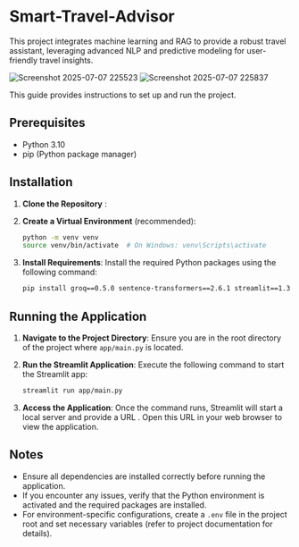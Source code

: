# Smart-Travel-Advisor
This project integrates machine learning and RAG to provide a robust travel assistant, leveraging advanced NLP and predictive modeling for user-friendly travel insights.

![Screenshot 2025-07-07 225523](https://github.com/user-attachments/assets/467df0ad-6d66-41b7-bb17-b3b9e41501b0)
![Screenshot 2025-07-07 225837](https://github.com/user-attachments/assets/755714a0-d75e-40bd-a420-3a08adce0a32)


This guide provides instructions to set up and run the project.

## Prerequisites
- Python 3.10
- pip (Python package manager)

## Installation

1. **Clone the Repository** :
   

2. **Create a Virtual Environment** (recommended):
   ```bash
   python -m venv venv
   source venv/bin/activate  # On Windows: venv\Scripts\activate
   ```

3. **Install Requirements**:
   Install the required Python packages using the following command:
   ```bash
   pip install groq==0.5.0 sentence-transformers==2.6.1 streamlit==1.33.0 PyPDF2==3.0.1 transformers==4.40.0 shap==0.45.0 lime==0.2.0.1 python-dotenv==1.0.0 xgboost==3.0.2 faiss-cpu==1.7.4
   ```

## Running the Application

1. **Navigate to the Project Directory**:
   Ensure you are in the root directory of the project where `app/main.py` is located.

2. **Run the Streamlit Application**:
   Execute the following command to start the Streamlit app:
   ```bash
   streamlit run app/main.py
   ```

3. **Access the Application**:
   Once the command runs, Streamlit will start a local server and provide a URL . Open this URL in your web browser to view the application.

## Notes
- Ensure all dependencies are installed correctly before running the application.
- If you encounter any issues, verify that the Python environment is activated and the required packages are installed.
- For environment-specific configurations, create a `.env` file in the project root and set necessary variables (refer to project documentation for details).
